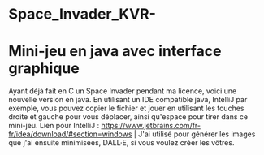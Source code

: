 # Space_Invader_KVR-
# Mini-jeu en java avec interface graphique
Ayant déjà fait en C un Space Invader pendant ma licence, voici une nouvelle version en java.
En utilisant un IDE compatible java, IntelliJ par exemple, vous pouvez copier le fichier et jouer en utilisant les touches droite et gauche pour vous déplacer, ainsi qu'espace pour tirer dans ce mini-jeu. 
Lien pour IntelliJ : https://www.jetbrains.com/fr-fr/idea/download/#section=windows |
 J'ai utilisé pour générer les images que j'ai ensuite minimisées, DALL·E, si vous voulez créer les vôtres.

